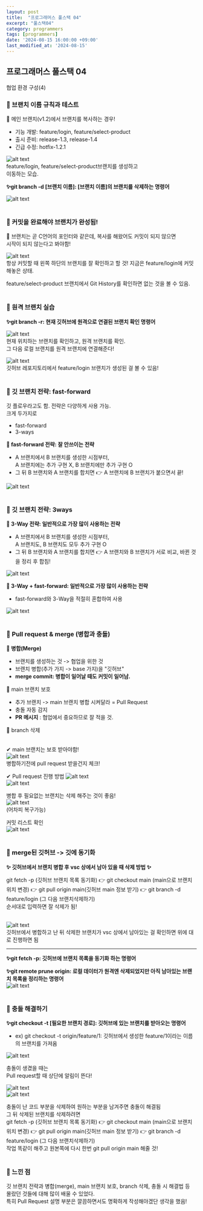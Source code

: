 ```yaml
---
layout: post
title:  "프로그래머스 풀스택 04"
excerpt: "풀스택04"
category: programmers
tags: [programmers]
date: '2024-08-15 16:00:00 +09:00'
last_modified_at: '2024-08-15'
---
```


## 프로그래머스 풀스택 04
협업 환경 구성(4)

### 🌊 브랜치 이름 규칙과 테스트

💫 메인 브랜치(v1.2)에서 브랜치를 복사하는 경우!<br>
- 기능 개발: feature/login, feature/select-product<br>
- 출시 준비: release-1.3, release-1.4<br>
- 긴급 수정: hotfix-1.2.1<br>

![alt text](img/image-49.png)<br>
feature/login, feature/select-product브랜치를 생성하고<br>
이동하는 모습.<br>
  
**✨git branch -d [브랜치 이름]: [브랜치 이름]의 브랜치를 삭제하는 명령어**<br>

![alt text](img/image-50.png)<br><br/>


### 🌊 커밋을 완료해야 브랜치가 완성됨!

💫 브랜치는 곧 C언어의 포인터와 같은데, 복사를 해왔어도 커밋이 되지 않으면<br>
시작이 되지 않는다고 봐야함!<br>

![alt text](img/image-51.png)<br>
항상 커밋할 때 왼쪽 하단의 브랜치를 잘 확인하고 할 것! 지금은 feature/login에 커밋해놓은 상태.<br>

![<alt text>](img/image-52.png)<br>
feature/select-product 브랜치에서 Git History를 확인하면 없는 것을 볼 수 있음.<br><br/>

### 🌊 원격 브랜치 실습


**✨git branch -r: 현재 깃허브에 원격으로 연결된 브랜치 확인 명령어**<br>

![alt text](img/image-53.png)<br>
현재 위치하는 브랜치를 확인하고, 원격 브랜치를 확인.<br>
그 다음 로컬 브랜치를 원격 브랜치에 연결해준다!<br>

![alt text](img/image-54.png)<br>
깃허브 레포지토리에서 feature/login 브랜치가 생성된 걸 볼 수 있음!<br><br/>

### 🌊 깃 브랜치 전략: fast-forward

깃 플로우라고도 함. 전략은 다양하게 사용 가능.<br>
크게 두가지로 
- fast-forward<br>
- 3-ways<br>

**💫 fast-forward 전략: 잘 안쓰이는 전략**<br>
- A 브랜치에서 B 브랜치를 생성한 시점부터,<br>
A 브랜치에는 추가 구현 X, B 브랜치에만 추가 구현 O<br>
- 그 뒤 B 브랜치와 A 브랜치를 합치면 👉 A 브랜치에 B 브랜치가 붙으면서 끝!<br>

![alt text](img/image-55.png)<br><br/>

### 🌊 깃 브랜치 전략: 3ways

**💫 3-Way 전략: 일반적으로 가장 많이 사용하는 전략**<br>
- A 브랜치에서 B 브랜치를 생성한 시점부터,<br>
A 브랜치도, B 브랜치도 모두 추가 구현 O<br>
- 그 뒤 B 브랜치와 A 브랜치를 합치면 👉 A 브랜치와 B 브랜치가 서로 비교, 바뀐 것을 정리 후 합침!<br>

![alt text](img/image-57.png) <br>

**💫 3-Way + fast-forward: 일반적으로 가장 많이 사용하는 전략**<br>
- fast-forward와 3-Way을 적절히 혼합하여 사용<br>

![alt text](img/image-58.png)<br><br/>

### 🌊 Pull request & merge (병합과 충돌)

**💫 병합(Merge)**<br>
- 브랜치를 생성하는 것 -> 협업을 위한 것<br>
- 브랜치 병합(추가 가지 -> base 가지)을 "깃허브"<br>
-  **merge commit: 병합이 일어날 때도 커밋이 일어남.** <br>

💫 main 브랜치 보호<br>
- 추가 브랜치 -> main 브랜치 병합 시켜달라 = Pull Request<br>
- 충돌 자동 감지<br>
- **PR 메시지** : 협업에서 중요하므로 잘 적을 것.<br>

💫 branch 삭제<br><br/>

✔ main 브랜치는 보호 받아야함!<br>
![alt text](img/image-59.png)<br>
병합하기전에 pull request 받을건지 체크!<br>

✔ Pull request 진행 방법
![alt text](img/image-60.png)<br>
![alt text](img/image-61.png)<br>

병합 후 필요없는 브랜치는 삭제 해주는 것이 좋음!<br>
![alt text](img/image-62.png)<br>
(어차피 복구가능)<br>

커밋 리스트 확인<br>
![alt text](img/image-63.png)<br><br/>

### 🌊 merge된 깃허브 -> 깃에 동기화

**✨ 깃허브에서 브랜치 병합 후 vsc 상에서 남아 있을 때 삭제 방법 ✨**<br>

git fetch -p (깃허브 브랜치 목록 동기화) 👉 git checkout main (main으로 브랜치 위치 변경) 👉 git pull origin main(깃허브 main 정보 받기) 👉 git branch -d feature/login (그 다음 브랜치삭제하기)<br>
순서대로 입력하면 잘 삭제가 됨!<br><br/>

![alt text](img/image-64.png)<br>
깃허브에서 병합하고 난 뒤 삭제한 브랜치가 vsc 상에서 남아있는 걸 확인하면 위에 대로 진행하면 됨<br>

-------------------------------------------------------------
**✨git fetch -p: 깃허브에 브랜치 목록을 동기화 하는 명령어**<br>

**✨git remote prune origin: 로컬 데이터가 원격엔 삭제되었지만 아직 남아있는 브랜치 목록을 정리하는 명령어**<br>
![alt text](img/image-65.png)<br><br/>

### 🌊 충돌 해결하기


**✨git checkout -t [필요한 브랜치 경로]: 깃허브에 있는 브랜치를 받아오는 명령어**<br>
- ex) git checkout -t origin/feature/1: 깃허브에서 생성한 feature/1이라는 이름의 브랜치를 가져옴<br>

![alt text](img/image-66.png)<br>

충돌이 생겼을 때는<br>
![<alt text>](img/image-67.png)<br>
Pull request할 때 상단에 알림이 뜬다!<br>

![alt text](img/image-68.png)<br>
![alt text](img/image-69.png)<br>


충돌이 난 코드 부분을 삭제하여 원하는 부분을 남겨주면 충돌이 해결됨<br>
그 뒤 삭제된 브랜치를 삭제하려면<br>
git fetch -p (깃허브 브랜치 목록 동기화) 👉 git checkout main (main으로 브랜치 위치 변경) 👉 git pull origin main(깃허브 main 정보 받기) 👉 git branch -d feature/login (그 다음 브랜치삭제하기)<br> 
작업 똑같이 해주고 원본쪽에 다시 한번 git pull origin main 해줄 것!<br><br/>

### 🌊 느낀 점

깃 브랜치 전략과 병합(merge), main 브랜치 보호, branch 삭제, 충돌 시 해결법 등<br>
몰랐던 것들에 대해 많이 배울 수 있었다.<br>
특히 Pull Request 설명 부분은 깔끔하면서도 명확하게 작성해야겠단 생각을 했음!<br>




